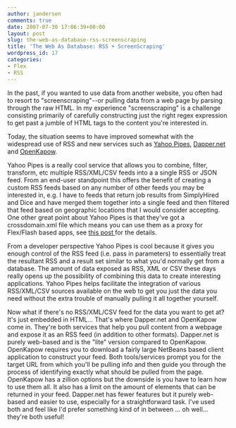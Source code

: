 ```yaml
---
author: jandersen
comments: true
date: 2007-07-30 17:06:39+00:00
layout: post
slug: the-web-as-database-rss-screenscraping
title: 'The Web As Database: RSS + ScreenScraping'
wordpress_id: 17
categories:
- Flex
- RSS
---
```


In the past, if you wanted to use data from another website, you often had to resort to "screenscraping"--or pulling data from a web page by parsing through the raw HTML.  In my experience "screenscraping" is a challenge consisting primarily of carefully constructing just the right regex expression to get past a jumble of HTML tags to the content you're interested in.

Today, the situation seems to have improved somewhat with the widespread use of RSS and new services such as [Yahoo Pipes](http://pipes.yahoo.com/pipes/), [Dapper.net](http://dapper.net) and [OpenKapow](http://openkapow.com/).

Yahoo Pipes is a really cool service that allows you to combine, filter, transform, etc multiple RSS/XML/CSV feeds into a a single RSS or JSON feed.  From an end-user standpoint this offers the benefit of creating a custom RSS feeds based on any number of other feeds you may be interested in, e.g.  I have to feeds that return job results from SimplyHired and Dice and have merged them together into a single feed and then filtered that feed based on geographic locations that I would consider accepting.  One other great point about Yahoo Pipes is that they've got a crossdomain.xml file which means you can use them as a proxy for Flex/Flash based apps, see [this post ](http://blog.pipes.yahoo.com/2007/03/10/pipes-adds-flash-developer-support/)for the details.

From a developer perspective Yahoo Pipes is cool because it gives you enough control of the RSS feed (i.e. pass in parameters) to essentially treat the resultant RSS and a result set similar to what you'd normally get from a database.  The amount of data exposed as RSS, XML or CSV these days really opens up the possibility of combining this data to create interesting applications.  Yahoo Pipes helps facilitate the integration of various RSS/XML/CSV sources available on the web to get you just the data you need without the extra trouble of manually pulling it all together yourself.

Now what if there's no RSS/XML/CSV feed for the data you want to get at?  It's just embedded in HTML...  That's where Dapper.net and OpenKapow come in.  They're both services that help you pull content from a webpage and expose it as an RSS feed (in addition to other formats).  Dapper.net is purely web-based and is the "lite" version compared to OpenKapow.  OpenKapow requires you to download a fairly large NetBeans based client application to construct your feed.  Both tools/services prompt you for the target URL from which you'll be pulling info and then guide you through the process of identifying exactly what should be pulled from the page.  OpenKapow has a zillion options but the downside is you have to learn how to use them all.  It also has a limit on the amount of elements that can be returned in your feed.  Dapper.net has fewer features but it purely web-based and easier to use, especially for a straightforward task.  I've used both and feel like I'd prefer something kind of in between ...  oh well... they're both useful!
